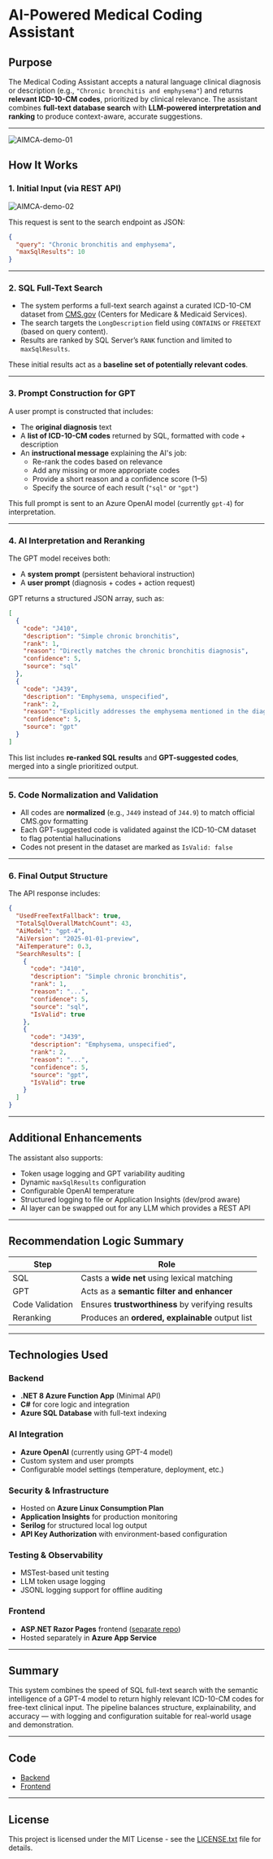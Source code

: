 # AI-Powered Medical Coding Assistant

## Purpose

The Medical Coding Assistant accepts a natural language clinical diagnosis or description (e.g., `"Chronic bronchitis and emphysema"`) and returns **relevant ICD-10-CM codes**, prioritized by clinical relevance. The assistant combines **full-text database search** with **LLM-powered interpretation and ranking** to produce context-aware, accurate suggestions.

---

![AIMCA-demo-01](https://github.com/user-attachments/assets/f00f3668-3f19-4f52-b719-512c2b00c219)

## How It Works

### 1. Initial Input (via REST API)

![AIMCA-demo-02](https://github.com/user-attachments/assets/a0fd3b16-0edf-493f-ae3d-47ed74b5890f)

This request is sent to the search endpoint as JSON:

```json
{
  "query": "Chronic bronchitis and emphysema",
  "maxSqlResults": 10
}
```

---

### 2. SQL Full-Text Search

- The system performs a full-text search against a curated ICD-10-CM dataset from [CMS.gov](https://cms.gov) (Centers for Medicare & Medicaid Services).
- The search targets the `LongDescription` field using `CONTAINS` or `FREETEXT` (based on query content).
- Results are ranked by SQL Server’s `RANK` function and limited to `maxSqlResults`.

These initial results act as a **baseline set of potentially relevant codes**.

---

### 3. Prompt Construction for GPT

A user prompt is constructed that includes:

- The **original diagnosis** text
- A **list of ICD-10-CM codes** returned by SQL, formatted with code + description
- An **instructional message** explaining the AI's job:
  - Re-rank the codes based on relevance
  - Add any missing or more appropriate codes
  - Provide a short reason and a confidence score (1–5)
  - Specify the source of each result (`"sql"` or `"gpt"`)

This full prompt is sent to an Azure OpenAI model (currently `gpt-4`) for interpretation.

---

### 4. AI Interpretation and Reranking

The GPT model receives both:
- A **system prompt** (persistent behavioral instruction)
- A **user prompt** (diagnosis + codes + action request)

GPT returns a structured JSON array, such as:

```json
[
  {
    "code": "J410",
    "description": "Simple chronic bronchitis",
    "rank": 1,
    "reason": "Directly matches the chronic bronchitis diagnosis",
    "confidence": 5,
    "source": "sql"
  },
  {
    "code": "J439",
    "description": "Emphysema, unspecified",
    "rank": 2,
    "reason": "Explicitly addresses the emphysema mentioned in the diagnosis",
    "confidence": 5,
    "source": "gpt"
  }
]
```

This list includes **re-ranked SQL results** and **GPT-suggested codes**, merged into a single prioritized output.

---

### 5. Code Normalization and Validation

- All codes are **normalized** (e.g., `J449` instead of `J44.9`) to match official CMS.gov formatting
- Each GPT-suggested code is validated against the ICD-10-CM dataset to flag potential hallucinations
- Codes not present in the dataset are marked as `IsValid: false`

---

### 6. Final Output Structure

The API response includes:

```json
{
  "UsedFreeTextFallback": true,
  "TotalSqlOverallMatchCount": 43,
  "AiModel": "gpt-4",
  "AiVersion": "2025-01-01-preview",
  "AiTemperature": 0.3,
  "SearchResults": [
    {
      "code": "J410",
      "description": "Simple chronic bronchitis",
      "rank": 1,
      "reason": "...",
      "confidence": 5,
      "source": "sql",
      "IsValid": true
    },
    {
      "code": "J439",
      "description": "Emphysema, unspecified",
      "rank": 2,
      "reason": "...",
      "confidence": 5,
      "source": "gpt",
      "IsValid": true
    }
  ]
}
```

---

## Additional Enhancements

The assistant also supports:

- Token usage logging and GPT variability auditing
- Dynamic `maxSqlResults` configuration
- Configurable OpenAI temperature
- Structured logging to file or Application Insights (dev/prod aware)
- AI layer can be swapped out for any LLM which provides a REST API

---

## Recommendation Logic Summary

| Step           | Role                                                      |
|----------------|-----------------------------------------------------------|
| SQL            | Casts a **wide net** using lexical matching               |
| GPT            | Acts as a **semantic filter and enhancer**                |
| Code Validation| Ensures **trustworthiness** by verifying results          |
| Reranking      | Produces an **ordered, explainable** output list          |

---

## Technologies Used

### Backend
- **.NET 8 Azure Function App** (Minimal API)
- **C#** for core logic and integration
- **Azure SQL Database** with full-text indexing

### AI Integration
- **Azure OpenAI** (currently using GPT-4 model)
- Custom system and user prompts
- Configurable model settings (temperature, deployment, etc.)

### Security & Infrastructure
- Hosted on **Azure Linux Consumption Plan**
- **Application Insights** for production monitoring
- **Serilog** for structured local log output
- **API Key Authorization** with environment-based configuration

### Testing & Observability
- MSTest-based unit testing
- LLM token usage logging
- JSONL logging support for offline auditing

### Frontend
- **ASP.NET Razor Pages** frontend ([separate repo](https://github.com/jerhow/AIMCA-UI-Razor))
- Hosted separately in **Azure App Service**

---

## Summary

This system combines the speed of SQL full-text search with the semantic intelligence of a GPT-4 model to return highly relevant ICD-10-CM codes for free-text clinical input. The pipeline balances structure, explainability, and accuracy — with logging and configuration suitable for real-world usage and demonstration.

---

## Code
- [Backend](https://github.com/jerhow/AI-medical-coding-assistant)
- [Frontend](https://github.com/jerhow/AIMCA-UI-Razor)

---

## License

This project is licensed under the MIT License - see the [LICENSE.txt](LICENSE.txt) file for details.
